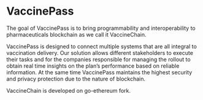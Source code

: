 # VaccinePass


The goal of VaccinePass is to bring programmability and interoperability to pharmaceuticals blockchain as we call it VaccineChain.

VaccinePass is designed to connect multiple systems that are all integral to vaccination delivery. Our solution allows different stakeholders to execute their tasks and for the companies responsible for managing the rollout to obtain real time insights on the plan’s  performance based on reliable information. At the same time VaccinePass maintains the highest security and privacy protection due to the nature of blockchain.

VaccineChain is developed on go-ethereum fork.
